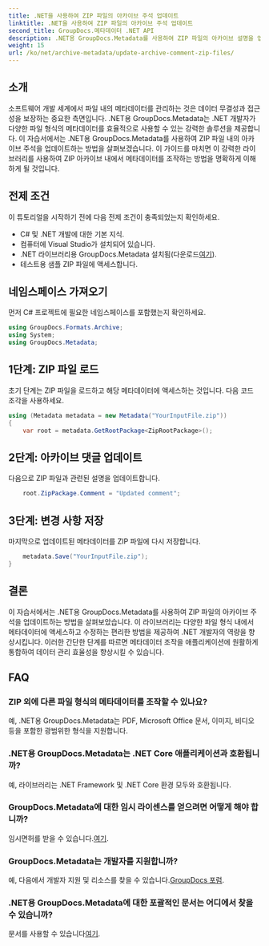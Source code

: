 ```yaml
---
title: .NET을 사용하여 ZIP 파일의 아카이브 주석 업데이트
linktitle: .NET을 사용하여 ZIP 파일의 아카이브 주석 업데이트
second_title: GroupDocs.메타데이터 .NET API
description: .NET용 GroupDocs.Metadata를 사용하여 ZIP 파일의 아카이브 설명을 업데이트하는 방법을 알아보세요. C# 애플리케이션의 메타데이터 관리를 손쉽게 향상하세요.
weight: 15
url: /ko/net/archive-metadata/update-archive-comment-zip-files/
---
```

## 소개
소프트웨어 개발 세계에서 파일 내의 메타데이터를 관리하는 것은 데이터 무결성과 접근성을 보장하는 중요한 측면입니다. .NET용 GroupDocs.Metadata는 .NET 개발자가 다양한 파일 형식의 메타데이터를 효율적으로 사용할 수 있는 강력한 솔루션을 제공합니다. 이 자습서에서는 .NET용 GroupDocs.Metadata를 사용하여 ZIP 파일 내의 아카이브 주석을 업데이트하는 방법을 살펴보겠습니다. 이 가이드를 마치면 이 강력한 라이브러리를 사용하여 ZIP 아카이브 내에서 메타데이터를 조작하는 방법을 명확하게 이해하게 될 것입니다.
## 전제 조건
이 튜토리얼을 시작하기 전에 다음 전제 조건이 충족되었는지 확인하세요.
- C# 및 .NET 개발에 대한 기본 지식.
- 컴퓨터에 Visual Studio가 설치되어 있습니다.
-  .NET 라이브러리용 GroupDocs.Metadata 설치됨(다운로드[여기](https://releases.groupdocs.com/metadata/net/)).
- 테스트용 샘플 ZIP 파일에 액세스합니다.

## 네임스페이스 가져오기
먼저 C# 프로젝트에 필요한 네임스페이스를 포함했는지 확인하세요.
```csharp
using GroupDocs.Formats.Archive;
using System;
using GroupDocs.Metadata;
```
## 1단계: ZIP 파일 로드
초기 단계는 ZIP 파일을 로드하고 해당 메타데이터에 액세스하는 것입니다. 다음 코드 조각을 사용하세요.
```csharp
using (Metadata metadata = new Metadata("YourInputFile.zip"))
{
    var root = metadata.GetRootPackage<ZipRootPackage>();
```
## 2단계: 아카이브 댓글 업데이트
다음으로 ZIP 파일과 관련된 설명을 업데이트합니다.
```csharp
    root.ZipPackage.Comment = "Updated comment";
```
## 3단계: 변경 사항 저장
마지막으로 업데이트된 메타데이터를 ZIP 파일에 다시 저장합니다.
```csharp
    metadata.Save("YourInputFile.zip");
}
```

## 결론
이 자습서에서는 .NET용 GroupDocs.Metadata를 사용하여 ZIP 파일의 아카이브 주석을 업데이트하는 방법을 살펴보았습니다. 이 라이브러리는 다양한 파일 형식 내에서 메타데이터에 액세스하고 수정하는 편리한 방법을 제공하여 .NET 개발자의 역량을 향상시킵니다. 이러한 간단한 단계를 따르면 메타데이터 조작을 애플리케이션에 원활하게 통합하여 데이터 관리 효율성을 향상시킬 수 있습니다.

## FAQ
### ZIP 외에 다른 파일 형식의 메타데이터를 조작할 수 있나요?
예, .NET용 GroupDocs.Metadata는 PDF, Microsoft Office 문서, 이미지, 비디오 등을 포함한 광범위한 형식을 지원합니다.
### .NET용 GroupDocs.Metadata는 .NET Core 애플리케이션과 호환됩니까?
예, 라이브러리는 .NET Framework 및 .NET Core 환경 모두와 호환됩니다.
### GroupDocs.Metadata에 대한 임시 라이센스를 얻으려면 어떻게 해야 합니까?
 임시면허를 받을 수 있습니다.[여기](https://purchase.groupdocs.com/temporary-license/).
### GroupDocs.Metadata는 개발자를 지원합니까?
 예, 다음에서 개발자 지원 및 리소스를 찾을 수 있습니다.[GroupDocs 포럼](https://forum.groupdocs.com/c/metadata/14).
### .NET용 GroupDocs.Metadata에 대한 포괄적인 문서는 어디에서 찾을 수 있습니까?
 문서를 사용할 수 있습니다[여기](https://tutorials.groupdocs.com/metadata/net/).